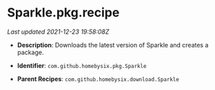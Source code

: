 # Sparkle.pkg.recipe

_Last updated 2021-12-23 19:58:08Z_

- **Description**: Downloads the latest version of Sparkle and creates a package.

- **Identifier**: `com.github.homebysix.pkg.Sparkle`

- **Parent Recipes**: `com.github.homebysix.download.Sparkle`